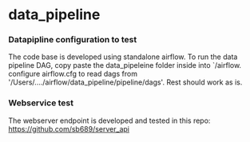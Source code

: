 # data_pipeline

### Datapipline configuration to test

The code base is developed using standalone airflow. To run the data pipeline DAG, copy paste the data_pipeleine folder inside into `/airflow. configure airflow.cfg to read dags from '/Users/..../airflow/data_pipeline/pipeline/dags'. Rest should work as is.

### Webservice test

The webserver endpoint is developed and tested in this repo: https://github.com/sb689/server_api
